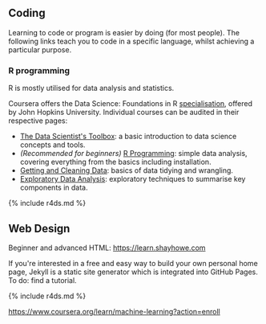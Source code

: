 ## Coding
Learning to code or program is easier by doing (for most people). The following links teach you to code in a specific language, whilst achieving a particular purpose.

### R programming
R is mostly utilised for data analysis and statistics.

Coursera offers the Data Science: Foundations in R [specialisation](https://www.coursera.org/specializations/data-science-foundations-r), offered by John Hopkins University. Individual courses can be audited in their respective pages:

* [The Data Scientist's Toolbox](https://www.coursera.org/learn/data-scientists-tools?specialization=data-science-foundations-r): a basic introduction to data science concepts and tools.
* *(Recommended for beginners)* [R Programming](https://www.coursera.org/learn/r-programming): simple data analysis, covering everything from the basics including installation.
* [Getting and Cleaning Data](https://www.coursera.org/learn/data-cleaning?specialization=data-science-foundations-r): basics of data tidying and wrangling.
* [Exploratory Data Analysis](https://www.coursera.org/learn/exploratory-data-analysis?specialization=data-science-foundations-r): exploratory techniques to summarise key components in data.

{% include r4ds.md %}

## Web Design
Beginner and advanced HTML: https://learn.shayhowe.com

If you're interested in a free and easy way to build your own personal home page, Jekyll is a static site generator which is integrated into GitHub Pages. To do: find a tutorial.



{% include r4ds.md %}

https://www.coursera.org/learn/machine-learning?action=enroll